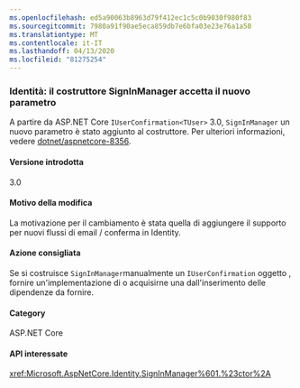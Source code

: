 ```yaml
---
ms.openlocfilehash: ed5a90063b8963d79f412ec1c5c0b9030f980f83
ms.sourcegitcommit: 7980a91f90ae5eca859db7e6bfa03e23e76a1a50
ms.translationtype: MT
ms.contentlocale: it-IT
ms.lasthandoff: 04/13/2020
ms.locfileid: "81275254"
---
```

### <a name="identity-signinmanager-constructor-accepts-new-parameter"></a>Identità: il costruttore SignInManager accetta il nuovo parametro

A partire da ASP.NET Core `IUserConfirmation<TUser>` 3.0, `SignInManager` un nuovo parametro è stato aggiunto al costruttore. Per ulteriori informazioni, vedere [dotnet/aspnetcore-8356](https://github.com/dotnet/aspnetcore/issues/8356).

#### <a name="version-introduced"></a>Versione introdotta

3.0

#### <a name="reason-for-change"></a>Motivo della modifica

La motivazione per il cambiamento è stata quella di aggiungere il supporto per nuovi flussi di email / conferma in Identity.

#### <a name="recommended-action"></a>Azione consigliata

Se si costruisce `SignInManager`manualmente un `IUserConfirmation` oggetto , fornire un'implementazione di o acquisirne una dall'inserimento delle dipendenze da fornire.

#### <a name="category"></a>Category

ASP.NET Core

#### <a name="affected-apis"></a>API interessate

<xref:Microsoft.AspNetCore.Identity.SignInManager%601.%23ctor%2A>

<!--

#### Affected APIs

`Overload:Microsoft.AspNetCore.Identity.SignInManager`1.#ctor`

-->
